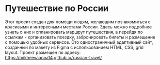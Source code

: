 # Путешествие по России

Этот проект создан для помощи людям, желающим познакомиться с красивыми и интересными местами России. Здесь можно подробнее узнать о них и спланировать маршрут путешествия, а перейдя по ссылкам - организовать поездку, забронировать билеты и размещение с помощью удобных сервисов.
Это одностраничный адаптивный сайт, созданный по макету из Figma с использованием HTML, CSS, grid layout.
Проект размещен по адресу: https://mikheevaanna14.github.io/russian-travel/
